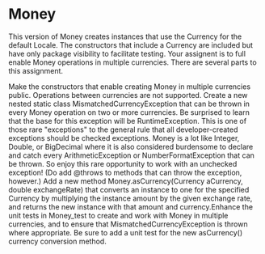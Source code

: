 # Money
This version of Money creates instances that use the Currency for the default Locale. The constructors that include a Currency are 
included but have only package visibility to facilitate testing. Your assignent is to full enable Money operations in multiple currencies. 
There are several parts to this assignment.

Make the constructors that enable creating Money in multiple currencies public.
Operations between currencies are not supported. Create a new nested static class MismatchedCurrencyException that can be thrown 
in every Money operation on two or more currencies. Be surprised to learn that the base for this exception will be RuntimeException. 
This is one of those rare "exceptions" to the general rule that all developer-created exceptions should be checked exceptions. 
Money is a lot like Integer, Double, or BigDecimal where it is also considered burdensome to declare and catch every ArithmeticException 
or NumberFormatException that can be thrown. So enjoy this rare opportunity to work with an unchecked exception! 
(Do add @throws to methods that can throw the exception, however.)
Add a new method Money.asCurrency(Currency aCurrency, double exchangeRate) that converts an instance to one for the specified Currency 
by multiplying the instance amount by the given exchange rate, and returns the new instance with that amount and currency.Enhance the 
unit tests in Money_test to create and work with Money in multiple currencies, and to ensure that MismatchedCurrencyException is thrown 
where appropriate. Be sure to add a unit test for the new asCurrency() currency conversion method.

